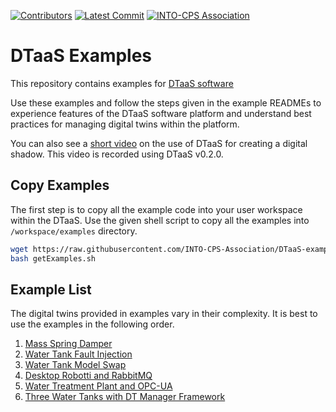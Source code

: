 [![Contributors](https://img.shields.io/github/contributors/INTO-CPS-Association/DTaaS-Examples)](https://github.com/INTO-CPS-Association/DTaaS-Examples/graphs/contributors)
[![Latest Commit](https://img.shields.io/github/last-commit/INTO-CPS-Association/DTaaS-Examples)](https://github.com/INTO-CPS-Association/DTaaS-Examples/commits/main)
[![INTO-CPS Association](https://img.shields.io/badge/INTO_CPS_Association-white)](https://into-cps.org/)

# DTaaS Examples

This repository contains examples for
[DTaaS software](https://github.com/into-cps-association/DTaaS)

Use these examples and follow the steps given in the example READMEs
to experience features of the DTaaS software platform and understand
best practices for managing digital twins within the platform.

You can also see a
[short video](https://odin.cps.digit.au.dk/into-cps/dtaas/assets/videos/cpsens.mp4)
on the use of DTaaS for creating a digital shadow. This video is recorded using
DTaaS v0.2.0.

## Copy Examples

The first step is to copy all the example code into your
user workspace within the DTaaS.
Use the given shell script to copy all the examples
into `/workspace/examples` directory.

```bash
wget https://raw.githubusercontent.com/INTO-CPS-Association/DTaaS-examples/main/getExamples.sh
bash getExamples.sh
```

## Example List

The digital twins provided in examples vary in their complexity. It is best
to use the examples in the following order.

1. [Mass Spring Damper](./mass-spring-damper/README.md)
1. [Water Tank Fault Injection](./water_tank_FI/README.md)
1. [Water Tank Model Swap](./water_tank_swap/README.md)
1. [Desktop Robotti and RabbitMQ](./drobotti-rmqfmu/README.md)
1. [Water Treatment Plant and OPC-UA](./opc-ua-waterplant/README.md)
1. [Three Water Tanks with DT Manager Framework](./three-tank/README.md)

